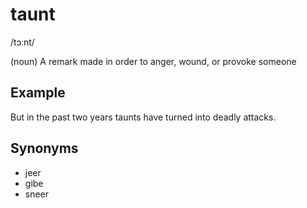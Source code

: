 # taunt

/tɔːnt/

(noun) A remark made in order to anger, wound, or provoke someone

## Example

But in the past two years taunts have turned into deadly attacks.

## Synonyms

+ jeer
+ gibe
+ sneer
